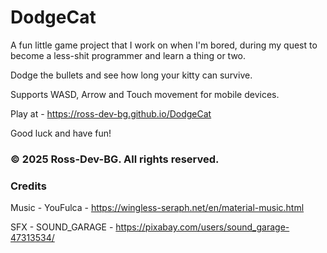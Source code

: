 # DodgeCat
A fun little game project that I work on when I'm bored, during my quest to become a less-shit programmer and learn a thing or two.

Dodge the bullets and see how long your kitty can survive.

Supports WASD, Arrow and Touch movement for mobile devices.

Play at - https://ross-dev-bg.github.io/DodgeCat

Good luck and have fun!

### © 2025 Ross-Dev-BG. All rights reserved.

### Credits
Music - YouFulca - https://wingless-seraph.net/en/material-music.html

SFX - SOUND_GARAGE - https://pixabay.com/users/sound_garage-47313534/
